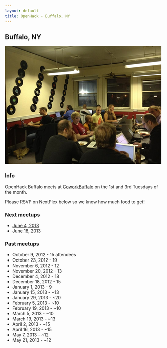 ```yaml
---
layout: default
title: OpenHack - Buffalo, NY
---
```


## Buffalo, NY

![October 23](/buffalo/october.png)

### Info

OpenHack Buffalo meets at [CoworkBuffalo](http://coworkbuffalo.com) on the 1st and 3rd Tuesdays of the month.

Please RSVP on NextPlex below so we know how much food to get!

### Next meetups

* [June 4, 2013](http://nextplex.com/buffalo-ny/calendar/events/7412)
* [June 18, 2013](http://nextplex.com/buffalo-ny/calendar/events/7413)

### Past meetups

* October 9, 2012 - 15 attendees
* October 23, 2012 - 19
* November 6, 2012 - 12
* November 20, 2012 - 13
* December 4, 2012 - 18
* December 18, 2012 - 15
* January 1, 2013 - 9
* January 15, 2013 - ~13
* January 29, 2013 - ~20
* February 5, 2013 - ~10
* February 19, 2013 - ~10
* March 5, 2013 - ~10
* March 19, 2013 - ~13
* April 2, 2013 - ~15
* April 16, 2013 - ~15
* May 7, 2013 - ~12
* May 21, 2013 - ~12
